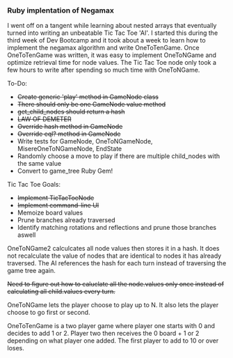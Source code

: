### Ruby implentation of Negamax #####

I went off on a tangent while learning about nested arrays that eventually turned into writing an unbeatable Tic Tac Toe 'AI'. I started this during the third week of Dev Bootcamp and it took about a week to learn how to implement the negamax algorithm and write OneToTenGame. Once OneToTenGame was written, it was easy to implement OneToNGame and optimize retrieval time for node values. The Tic Tac Toe node only took a few hours to write after spending so much time with OneToNGame.

To-Do:
- ~~Create generic 'play' method in GameNode class~~
- ~~There should only be one GameNode value method~~
- ~~get_child_nodes should return a hash~~
- ~~LAW OF DEMETER~~
- ~~Override hash method in GameNode~~
- ~~Override eql? method in GameNode~~
- Write tests for GameNode, OneToNGameNode, MisereOneToNGameNode, EndState
- Randomly choose a move to play if there are multiple child_nodes with the same value
- Convert to game_tree Ruby Gem!

Tic Tac Toe Goals:

- ~~Implement TicTacToeNode~~
- ~~Implement command-line UI~~
- Memoize board values
- Prune branches already traversed
- Identify matching rotations and reflections and prune those branches aswell

OneToNGame2 calculcates all node values then stores it in a hash. It does not recalculate the value of nodes that are identical to nodes it has already traversed. The AI references the hash for each turn instead of traversing the game tree again.

~~Need to figure out how to caluclate all the node.values only once instead of calculating all child.values every turn.~~

OneToNGame lets the player choose to play up to N. It also lets the player choose to go first or second.

OneToTenGame is a two player game where player one starts with 0 and decides to add 1 or 2. Player two then receives the 0 board + 1 or 2 depending on what player one added. The first player to add to 10 or over loses.